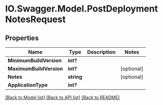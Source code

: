# IO.Swagger.Model.PostDeploymentNotesRequest
## Properties

Name | Type | Description | Notes
------------ | ------------- | ------------- | -------------
**MinimumBuildVersion** | **int?** |  | 
**MaximumBuildVersion** | **int?** |  | [optional] 
**Notes** | **string** |  | [optional] 
**ApplicationType** | **int?** |  | 

[[Back to Model list]](../README.md#documentation-for-models) [[Back to API list]](../README.md#documentation-for-api-endpoints) [[Back to README]](../README.md)

